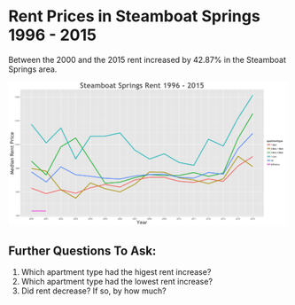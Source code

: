 Rent Prices in Steamboat Springs 1996 - 2015
================

Between the 2000 and the 2015 rent increased by 42.87% in the Steamboat Springs area.

![](../images/steamboatsprings.png)

Further Questions To Ask:
-------------------------

1.  Which apartment type had the higest rent increase?
2.  Which apartment type had the lowest rent increase?
3.  Did rent decrease? If so, by how much?
